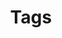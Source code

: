 ---
layout: tags
title: Tags
permalink: /tags/
sidebar: true
order: 4
description: >
  List of all categories & tags of blog.
---